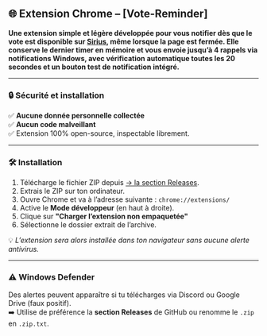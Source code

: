 ## 🌐 Extension Chrome – [Vote-Reminder]

**Une extension simple et légère développée pour vous notifier dès que le vote est disponible sur [Sirius](https://sirius-game.fr/vote), même lorsque la page est fermée. Elle conserve le dernier timer en mémoire et vous envoie jusqu’à 4 rappels via notifications Windows, avec vérification automatique toutes les 20 secondes et un bouton test de notification intégré.**

---

### 🔒 Sécurité et installation

✅ **Aucune donnée personnelle collectée**  
✅ **Aucun code malveillant**  
✅ Extension 100% open-source, inspectable librement.

---

### 🛠️ Installation

1. Télécharge le fichier ZIP depuis [→ la section Releases](https://github.com/Itreax/Vote-Reminder---Sirius/releases).
2. Extrais le ZIP sur ton ordinateur.
3. Ouvre Chrome et va à l’adresse suivante : `chrome://extensions/`
4. Active le **Mode développeur** (en haut à droite).
5. Clique sur **"Charger l’extension non empaquetée"**
6. Sélectionne le dossier extrait de l’archive.

💡 *L’extension sera alors installée dans ton navigateur sans aucune alerte antivirus.*

---

### ⚠️ Windows Defender

Des alertes peuvent apparaître si tu télécharges via Discord ou Google Drive (faux positif).  
➡️ Utilise de préférence la **section Releases** de GitHub ou renomme le `.zip` en `.zip.txt`.
